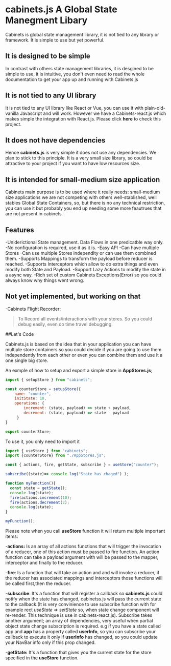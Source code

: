 # cabinets.js A Global State Manegment Libary
Cabinets is global state management library, it is not tied to any library or framework. It is simple to use but yet powerful.


## It is designed to be simple

In contrast with others state management libraries, it is desgined to be simple to use, it is intuitive, you don't even need
to read the whole documentation to get your app up and running with Cabinets.js

## It is not tied to any UI library

It is not tied to any UI library like React or Vue, you can use it with plain-old-vanilla Javascript and will work.
However we have a Cabinets-react.js which makes simple the integration with React.js. Please click **here** to check
this project.

## It does not have dependencies
Hence **cabinets.js** is very simple it does not use any dependencies. We plan to stick to this principle.
It is a very small size library, so could be attractive to your project if you want to have
low resources size.

## It is intended for small-medium size application
Cabinets main purpose is to be used where it really needs: small-medium size applications
we are not competing with others well-stablished, well stables Global State Containers,
so, but there is no any technical restriction, you can use it but probably you end up
needing some more feautrues that are not present in cabinets.



## Features

-Uniderictional State management. Data Flows in one predicatble way only.
-No configuration is required, use it as it is.
-Easy API
-Can have multiple Stores
-Can use multiple Stores independlty or can use them combined them.
-Supports Mappings to transform the payload before reducer is reached.
-Supports Interceptors which allow to do extra things and even modify both
State and Payload.
-Support Lazy Actions to modify the state in a async way.
-Rich set of custom Cabinets Exceptions(Error) so you could always know
why things went wrong.


## Not yet implemented, but working on that

-Cabinets Flight Recorder:
> To Record all events/interactions with your stores. So you could debug easily, even
do time travel debugging.

##Let's Code

Cabinets.js is based on the idea that in your application you can have multiple store containers
so you could decide if you are going to use them independently from each other or even you can combine them 
and use it a one single big store.

An exmple of how to setup and export a simple store in **AppStores.js**;

```javascript
import { setupStore } from "cabinets";

const counterStore = setupStore({
    name: "counter",
    initState: 10,
    operations: {
        increment: (state, payload) => state + payload,
        decrement: (state, payload) => state - payload
     }
}

export counterStore;

```

To use it, you only need to import it

```javascript
import { useStore } from "cabinets";
import {counterStore} from "./AppStores.js";

const { actions, fire, getState, subscribe } = useStore("counter");

subscribe((state)=> console.log("State has chaged") );

function myFunction(){
  const state = getState();
  console.log(state);
  fire(actions.increment(10);
  fire(actions.decrement(2);
  console.log(state);
}

myFunction();

```
Please note when you call **useStore** function it will return
multiple important items:

-**actions:** Is an array of all actions functions that will trigger the invocation of a reducer, one of this action must be passed to fire
function. An action function can take a payload argument with will
be passed to the mapper, interceptor and finally to the reducer.

-**fire**: Is a function that will take an action and 
and will invoke a reducer, if the reducer has associated mappings
and interceptors those functions will be called first,then the
reducer.


-**subscribe**: It's a function that will register a callback  so
  **cabinets.js** could notify when the state has changed, cabinetss.js will
   pass the current state to the callback.(It is very convinience to use subscribe
   function with for example rect *useState => setState* so, when state change component
   will re-render. This technique is use in cabinets-react.js). Subscribe takes another argument;
   an array of dependencies, very useful when  partial object state change subscription 
   is required. e.g if you have a state called app and **app** has a property called **userInfo**, 
   so you can subscribe your callback to execute it only if **userInfo** has
   changed, so you could update your NavBar info only if this prop changed.

-**getState:** It's a function that gives you the current state for the store specified in the **useStore** function.
